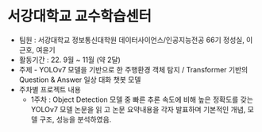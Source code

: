# 서강대학교 교수학습센터
* 팀원 : 서강대학교 정보통신대학원 데이터사이언스/인공지능전공 66기 정성실, 이근호, 여윤기
* 활동기간 : 22. 9월 ~ 11월 (약 2달)
* 주제 - YOLOv7 모델을 기반으로 한 주행환경 객체 탐지 / Transformer 기반의 Question & Answer 일상 대화 챗봇 모델
* 주차별 프로젝트 내용
  - 1주차 : Object Detection 모델 중 빠른 추론 속도에 비해 높은 정확도를 갖는 YOLOv7 모델 논문을 읽 고 논문 요약내용을 각자 발표하며 기본적인 개념, 모델 구조, 성능을 분석하였음.
